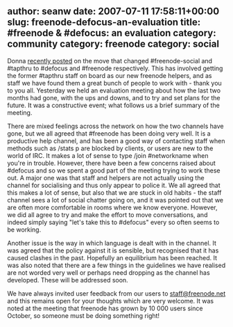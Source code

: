 author: seanw
date: 2007-07-11 17:58:11+00:00
slug: freenode-defocus-an-evaluation
title: #freenode & #defocus: an evaluation
category: community
category: freenode
category: social
---
Donna [recently posted](http://blog.freenode.net/?p=41) on the move that changed #freenode-social and #tapthru to #defocus and #freenode respectively. This has involved getting the former #tapthru staff on board as our new freenode helpers, and as staff we have found them a great bunch of people to work with - thank you to you all. Yesterday we held an evaluation meeting about how the last two months had gone, with the ups and downs, and to try and set plans for the future. It was a constructive event; what follows us a brief summary of the meeting.<!-- more -->

There are mixed feelings across the network on how the two channels have gone, but we all agreed that #freenode has been doing very well. It is a productive help channel, and has been a good way of contacting staff when methods such as /stats p are blocked by clients, or users are new to the world of IRC. It makes a lot of sense to type /join #networkname when you're in trouble. However, there have been a few concerns raised about #defocus and so we spent a good part of the meeting trying to work these out. A major one was that staff and helpers are not actually using the channel for socialising and thus only appear to police it. We all agreed that this makes a lot of sense, but also that we are stuck in old habits - the staff channel sees a lot of social chatter going on, and it was pointed out that we are often more comfortable in rooms where we know everyone. However, we did all agree to try and make the effort to move conversations, and indeed simply saying "let's take this to #defocus" every so often seems to be working.

Another issue is the way in which language is dealt with in the channel. It was agreed that the policy against it is sensible, but recognised that it has caused clashes in the past. Hopefully an equilibrium has been reached. It was also noted that there are a few things in the guidelines we have realised are not worded very well or perhaps need dropping as the channel has developed. These will be addressed soon.

We have always invited user feedback from our users to <staff@freenode.net> and this remains open for your thoughts which are very welcome. It was noted at the meeting that freenode has grown by 10 000 users since October, so someone must be doing something right!
